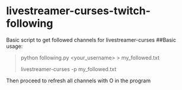 # livestreamer-curses-twitch-following
Basic script to get followed channels for livestreamer-curses
##Basic usage:
>python following.py <your_username> > my_followed.txt
>
>livestreamer-curses -p my_followed.txt

Then proceed to refresh all channels with O in the program
